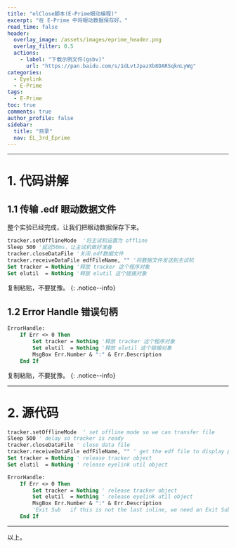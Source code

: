 ```yaml
---
title: "elClose脚本(E-Prime眼动编程)"
excerpt: "在 E-Prime 中将眼动数据保存好。"
read_time: false
header:
  overlay_image: /assets/images/eprime_header.png
  overlay_filter: 0.5
  actions:
    - label: "下载示例文件(gsbv)"
      url: "https://pan.baidu.com/s/1dLvtJpazXb8DARSqknLyWg"
categories:
  - Eyelink
  - E-Prime
tags:
  - E-Prime
toc: true
comments: true
author_profile: false
sidebar:
  title: "目录"
  nav: EL_3rd_Eprime
---
```


---

# 1. 代码讲解

## 1.1 传输 .edf 眼动数据文件

整个实验已经完成，让我们把眼动数据保存下来。

~~~ vb
tracker.setOfflineMode  '将主试机设置为 offline
Sleep 500 '延迟50ms，让主试机做好准备
tracker.closeDataFile '关闭.edf数据文件
tracker.receiveDataFile edfFileName, "" '将数据文件发送到主试机
Set tracker = Nothing '释放 tracker 这个程序对象
Set elutil  = Nothing '释放 elutil 这个链接对象
~~~

复制粘贴，不要犹豫。
{: .notice--info}

## 1.2 Error Handle 错误句柄

~~~ vb
ErrorHandle:
	If Err <> 0 Then 
		Set tracker = Nothing '释放 tracker 这个程序对象
		Set elutil  = Nothing '释放 elutil 这个链接对象
		MsgBox Err.Number & ":" & Err.Description
    End If
~~~

复制粘贴，不要犹豫。
{: .notice--info}

---

# 2. 源代码

~~~ vb
tracker.setOfflineMode  ' set offline mode so we can transfer file 
Sleep 500 ' delay so tracker is ready 
tracker.closeDataFile ' close data file 
tracker.receiveDataFile edfFileName, "" ' get the edf file to display pc
Set tracker = Nothing ' release tracker object
Set elutil  = Nothing ' release eyelink util object

ErrorHandle:
	If Err <> 0 Then 
		Set tracker = Nothing ' release tracker object
		Set elutil  = Nothing ' release eyelink util object
		MsgBox Err.Number & ":" & Err.Description
		'Exit Sub   if this is not the last inline, we need an Exit Sub
    End If
~~~

---

以上。